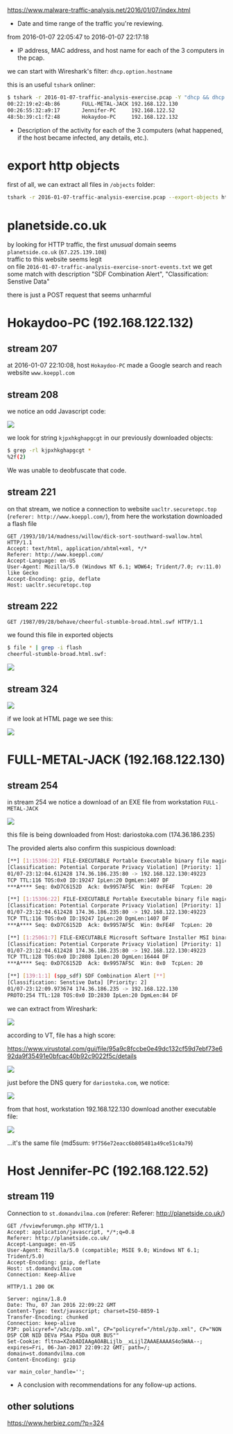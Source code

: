 https://www.malware-traffic-analysis.net/2016/01/07/index.html

- Date and time range of the traffic you're reviewing.

from 2016-01-07 22:05:47 to 2016-01-07 22:17:18

- IP address, MAC address, and host name for each of the 3 computers in the pcap.

we can start with Wireshark's filter: `dhcp.option.hostname `

this is an useful `tshark` onliner:

```bash
$ tshark -r 2016-01-07-traffic-analysis-exercise.pcap -Y "dhcp && dhcp.type == 1 && dhcp.option.dhcp == 3" -T fields -e eth.src  -e bootp.option.hostname -e dhcp.option.requested_ip_address | uniq
00:22:19:e2:4b:86       FULL-METAL-JACK 192.168.122.130
00:26:55:32:a9:17       Jennifer-PC     192.168.122.52
48:5b:39:c1:f2:48       Hokaydoo-PC     192.168.122.132
```


- Description of the activity for each of the 3 computers (what happened, if the host became infected, any details, etc.).

# export http objects

first of all, we can extract all files in `/objects` folder:

```bash
tshark -r 2016-01-07-traffic-analysis-exercise.pcap --export-objects http,objects
```

# planetside.co.uk

by looking for HTTP traffic, the first *unusual* domain seems `planetside.co.uk` (`67.225.139.108`)  
traffic to this website seems legit  
on file `2016-01-07-traffic-analysis-exercise-snort-events.txt` we get some match with description "SDF Combination Alert", "Classification: Senstive Data"  

there is just a POST request that seems unharmful


# Hokaydoo-PC (192.168.122.132)

## stream 207

at 2016-01-07 22:10:08, host `Hokaydoo-PC` made a Google search and reach website `www.koeppl.com`

## stream 208

we notice an odd Javascript code:

![](_attachment/Pasted%20image%2020250116105232.png)

we look for string `kjpxhkghapgcgt` in our previously downloaded objects:

```bash
$ grep -rl kjpxhkghapgcgt *
%2f(2)
```

We was unable to deobfuscate that code.

## stream 221

on that stream, we notice a connection to website `uacltr.securetopc.top` (`referer: http://www.koeppl.com/`), from here the workstation downloaded a flash file

```http
GET /1993/10/14/madness/willow/dick-sort-southward-swallow.html HTTP/1.1
Accept: text/html, application/xhtml+xml, */*
Referer: http://www.koeppl.com/
Accept-Language: en-US
User-Agent: Mozilla/5.0 (Windows NT 6.1; WOW64; Trident/7.0; rv:11.0) like Gecko
Accept-Encoding: gzip, deflate
Host: uacltr.securetopc.top
```

## stream 222

```
GET /1987/09/28/behave/cheerful-stumble-broad.html.swf HTTP/1.1
```

we found this file in exported objects

```bash
$ file * | grep -i flash
cheerful-stumble-broad.html.swf:                                                                                                                                                                                                                                 Macromedia Flash data (compressed), version 18
```

![](_attachment/Pasted%20image%2020250115181401.png)

## stream 324

![](_attachment/Pasted%20image%2020250116114957.png)

if we look at HTML page we see this:

![](_attachment/Pasted%20image%2020250116115040.png)





# FULL-METAL-JACK (192.168.122.130)
## stream 254

in stream 254 we notice a download of an EXE file from workstation `FULL-METAL-JACK`

![](_attachment/Pasted%20image%2020250115155033.png)

this file is being downloaded from Host: dariostoka.com (174.36.186.235)

The provided alerts also confirm this suspicious download:

```bash
[**] [1:15306:22] FILE-EXECUTABLE Portable Executable binary file magic detected [**]
[Classification: Potential Corporate Privacy Violation] [Priority: 1]
01/07-23:12:04.612428 174.36.186.235:80 -> 192.168.122.130:49223
TCP TTL:116 TOS:0x0 ID:19247 IpLen:20 DgmLen:1407 DF
***A**** Seq: 0xD7C6152D  Ack: 0x9957AF5C  Win: 0xFE4F  TcpLen: 20

[**] [1:15306:22] FILE-EXECUTABLE Portable Executable binary file magic detected [**]
[Classification: Potential Corporate Privacy Violation] [Priority: 1]
01/07-23:12:04.612428 174.36.186.235:80 -> 192.168.122.130:49223
TCP TTL:116 TOS:0x0 ID:19247 IpLen:20 DgmLen:1407 DF
***A**** Seq: 0xD7C6152D  Ack: 0x9957AF5C  Win: 0xFE4F  TcpLen: 20

[**] [1:25061:7] FILE-EXECUTABLE Microsoft Software Installer MSI binary file magic detected [**]
[Classification: Potential Corporate Privacy Violation] [Priority: 1]
01/07-23:12:04.612428 174.36.186.235:80 -> 192.168.122.130:49223
TCP TTL:128 TOS:0x0 ID:2808 IpLen:20 DgmLen:16444 DF
***A**** Seq: 0xD7C6152D  Ack: 0x9957AF5C  Win: 0x0  TcpLen: 20

[**] [139:1:1] (spp_sdf) SDF Combination Alert [**]
[Classification: Senstive Data] [Priority: 2]
01/07-23:12:09.973674 174.36.186.235 -> 192.168.122.130
PROTO:254 TTL:128 TOS:0x0 ID:2830 IpLen:20 DgmLen:84 DF

```

we can extract from Wireshark:

![](_attachment/Pasted%20image%2020250115164449.png)

according to VT, file has a high score:

https://www.virustotal.com/gui/file/95a9c8fccbe0e49dc132cf59d7ebf73e692da9f35491e0bfcac40b92c9022f5c/details

![](_attachment/Pasted%20image%2020250115164610.png)


just before the DNS query for `dariostoka.com`, we notice:

![](_attachment/Pasted%20image%2020250115164952.png)

from that host, workstation 192.168.122.130 download another executable file:

![](_attachment/Pasted%20image%2020250115165104.png)

...it's the same file (md5sum: `9f756e72eacc6b805481a49ce51c4a79`)




# Host Jennifer-PC (192.168.122.52)

## stream 119

Connection to `st.domandvilma.com` (referer: Referer: http://planetside.co.uk/)

```http
GET /fvviewforumqn.php HTTP/1.1
Accept: application/javascript, */*;q=0.8
Referer: http://planetside.co.uk/
Accept-Language: en-US
User-Agent: Mozilla/5.0 (compatible; MSIE 9.0; Windows NT 6.1; Trident/5.0)
Accept-Encoding: gzip, deflate
Host: st.domandvilma.com
Connection: Keep-Alive

HTTP/1.1 200 OK

Server: nginx/1.8.0
Date: Thu, 07 Jan 2016 22:09:22 GMT
Content-Type: text/javascript; charset=ISO-8859-1
Transfer-Encoding: chunked
Connection: keep-alive
P3P: policyref="/w3c/p3p.xml", CP="policyref="/html/p3p.xml", CP="NON DSP COR NID DEVa PSAa PSDa OUR BUS""
Set-Cookie: fltna=XZobADIAAgAOABLijlb__xLijlZAAAEAAAAS4o5WAA--; expires=Fri, 06-Jan-2017 22:09:22 GMT; path=/; domain=st.domandvilma.com
Content-Encoding: gzip

var main_color_handle='';
```

- A conclusion with recommendations for any follow-up actions.

## other solutions

https://www.herbiez.com/?p=324

